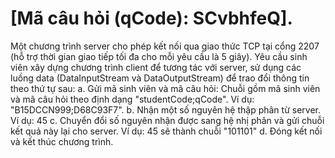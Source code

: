 # [Mã câu hỏi (qCode): SCvbhfeQ].
Một chương trình server cho phép kết nối qua giao thức TCP tại cổng 2207 (hỗ trợ thời gian giao tiếp tối đa cho mỗi yêu cầu là 5 giây). Yêu cầu sinh viên xây dựng chương trình client để tương tác với server, sử dụng các luồng data (DataInputStream và DataOutputStream) để trao đổi thông tin theo thứ tự sau:
    a. Gửi mã sinh viên và mã câu hỏi: Chuỗi gồm mã sinh viên và mã câu hỏi theo định dạng "studentCode;qCode". Ví dụ: "B15DCCN999;D68C93F7".
    b. Nhận một số nguyên hệ thập phân từ server. Ví dụ: 45
    c. Chuyển đổi số nguyên nhận được sang hệ nhị phân và gửi chuỗi kết quả này lại cho server. Ví dụ: 45 sẽ thành chuỗi "101101"
    d. Đóng kết nối và kết thúc chương trình.